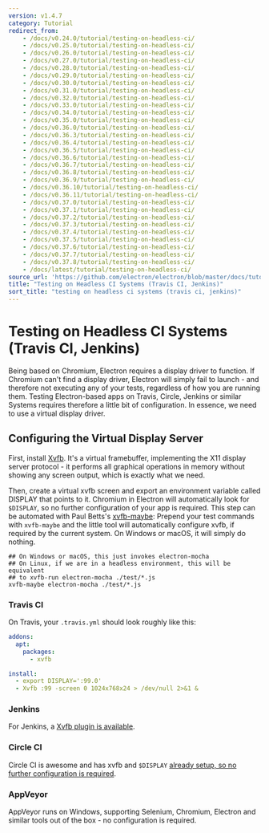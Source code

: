 ```yaml
---
version: v1.4.7
category: Tutorial
redirect_from:
    - /docs/v0.24.0/tutorial/testing-on-headless-ci/
    - /docs/v0.25.0/tutorial/testing-on-headless-ci/
    - /docs/v0.26.0/tutorial/testing-on-headless-ci/
    - /docs/v0.27.0/tutorial/testing-on-headless-ci/
    - /docs/v0.28.0/tutorial/testing-on-headless-ci/
    - /docs/v0.29.0/tutorial/testing-on-headless-ci/
    - /docs/v0.30.0/tutorial/testing-on-headless-ci/
    - /docs/v0.31.0/tutorial/testing-on-headless-ci/
    - /docs/v0.32.0/tutorial/testing-on-headless-ci/
    - /docs/v0.33.0/tutorial/testing-on-headless-ci/
    - /docs/v0.34.0/tutorial/testing-on-headless-ci/
    - /docs/v0.35.0/tutorial/testing-on-headless-ci/
    - /docs/v0.36.0/tutorial/testing-on-headless-ci/
    - /docs/v0.36.3/tutorial/testing-on-headless-ci/
    - /docs/v0.36.4/tutorial/testing-on-headless-ci/
    - /docs/v0.36.5/tutorial/testing-on-headless-ci/
    - /docs/v0.36.6/tutorial/testing-on-headless-ci/
    - /docs/v0.36.7/tutorial/testing-on-headless-ci/
    - /docs/v0.36.8/tutorial/testing-on-headless-ci/
    - /docs/v0.36.9/tutorial/testing-on-headless-ci/
    - /docs/v0.36.10/tutorial/testing-on-headless-ci/
    - /docs/v0.36.11/tutorial/testing-on-headless-ci/
    - /docs/v0.37.0/tutorial/testing-on-headless-ci/
    - /docs/v0.37.1/tutorial/testing-on-headless-ci/
    - /docs/v0.37.2/tutorial/testing-on-headless-ci/
    - /docs/v0.37.3/tutorial/testing-on-headless-ci/
    - /docs/v0.37.4/tutorial/testing-on-headless-ci/
    - /docs/v0.37.5/tutorial/testing-on-headless-ci/
    - /docs/v0.37.6/tutorial/testing-on-headless-ci/
    - /docs/v0.37.7/tutorial/testing-on-headless-ci/
    - /docs/v0.37.8/tutorial/testing-on-headless-ci/
    - /docs/latest/tutorial/testing-on-headless-ci/
source_url: 'https://github.com/electron/electron/blob/master/docs/tutorial/testing-on-headless-ci.md'
title: "Testing on Headless CI Systems (Travis CI, Jenkins)"
sort_title: "testing on headless ci systems (travis ci, jenkins)"
---
```


# Testing on Headless CI Systems (Travis CI, Jenkins)

Being based on Chromium, Electron requires a display driver to function.
If Chromium can't find a display driver, Electron will simply fail to launch -
and therefore not executing any of your tests, regardless of how you are running
them. Testing Electron-based apps on Travis, Circle, Jenkins or similar Systems
requires therefore a little bit of configuration. In essence, we need to use
a virtual display driver.

## Configuring the Virtual Display Server

First, install [Xvfb](https://en.wikipedia.org/wiki/Xvfb).
It's a virtual framebuffer, implementing the X11 display server protocol -
it performs all graphical operations in memory without showing any screen output,
which is exactly what we need.

Then, create a virtual xvfb screen and export an environment variable
called DISPLAY that points to it. Chromium in Electron will automatically look
for `$DISPLAY`, so no further configuration of your app is required.
This step can be automated with Paul Betts's
[xvfb-maybe](https://github.com/paulcbetts/xvfb-maybe): Prepend your test
commands with `xvfb-maybe` and the little tool will automatically configure
xvfb, if required by the current system. On Windows or macOS, it will simply
do nothing.

```
## On Windows or macOS, this just invokes electron-mocha
## On Linux, if we are in a headless environment, this will be equivalent
## to xvfb-run electron-mocha ./test/*.js
xvfb-maybe electron-mocha ./test/*.js
```

### Travis CI

On Travis, your `.travis.yml` should look roughly like this:

```yml
addons:
  apt:
    packages:
      - xvfb

install:
  - export DISPLAY=':99.0'
  - Xvfb :99 -screen 0 1024x768x24 > /dev/null 2>&1 &
```

### Jenkins

For Jenkins, a [Xvfb plugin is available](https://wiki.jenkins-ci.org/display/JENKINS/Xvfb+Plugin).

### Circle CI

Circle CI is awesome and has xvfb and `$DISPLAY`
[already setup, so no further configuration is required](https://circleci.com/docs/environment#browsers).

### AppVeyor

AppVeyor runs on Windows, supporting Selenium, Chromium, Electron and similar
tools out of the box - no configuration is required.
